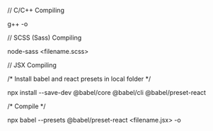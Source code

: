 
// C/C++ Compiling

g++ <filename> -o <output filename>

// SCSS (Sass) Compiling

node-sass <filename.scss> <output filename.css>

// JSX Compiling

/* Install babel and react presets in local folder */

npx install --save-dev @babel/core @babel/cli @babel/preset-react

/* Compile */

npx babel --presets @babel/preset-react <filename.jsx> -o <output filename.js>

